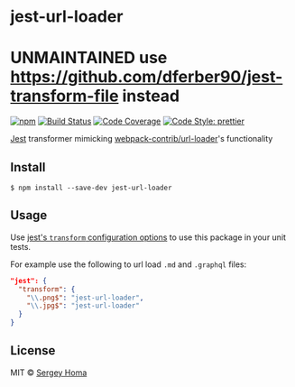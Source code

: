 # jest-url-loader

# UNMAINTAINED use https://github.com/dferber90/jest-transform-file instead

[![npm](https://img.shields.io/npm/v/jest-url-loader.svg)](https://www.npmjs.com/package/jest-url-loader)
[![Build Status](https://travis-ci.org/srghma/jest-url-loader.svg?branch=master)](https://travis-ci.org/srghma/jest-url-loader)
[![Code Coverage](https://codecov.io/gh/srghma/jest-url-loader/branch/master/graph/badge.svg)](https://codecov.io/gh/srghma/jest-url-loader)
[![Code Style: prettier](https://img.shields.io/badge/code_style-prettier-ff69b4.svg)](https://github.com/prettier/prettier)


[Jest](https://facebook.github.io/jest/) transformer mimicking [webpack-contrib/url-loader](https://github.com/webpack-contrib/url-loader)'s functionality

## Install

```
$ npm install --save-dev jest-url-loader
```

## Usage

Use [jest's `transform` configuration options](https://facebook.github.io/jest/docs/en/configuration.html#transform-object-string-string) to use this package in your unit tests.

For example use the following to url load `.md` and `.graphql` files:

```json
"jest": {
  "transform": {
    "\\.png$": "jest-url-loader",
    "\\.jpg$": "jest-url-loader"
  }
}
```

## License

MIT © [Sergey Homa](https://github.com/srghma)
